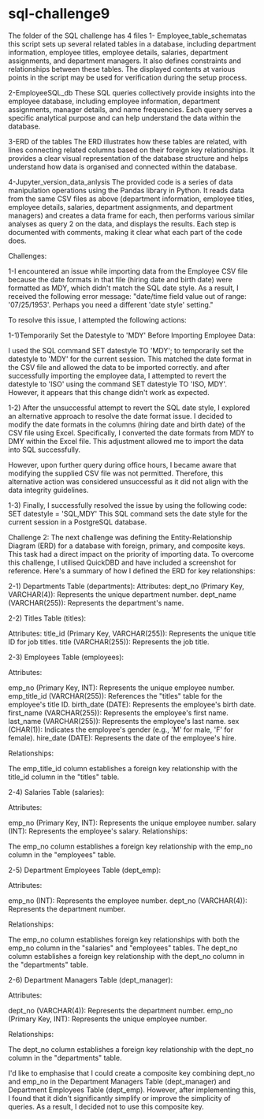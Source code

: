 # sql-challenge9

The folder of the SQL challenge has 4 files 
1- Employee_table_schematas
this script sets up several related tables in a database, including department information, employee titles, employee details, salaries, department assignments, and department managers. It also defines constraints and relationships between these tables. The displayed contents at various points in the script may be used for verification during the setup process.

2-EmployeeSQL_db
These SQL queries collectively provide insights into the employee database, including employee information, department assignments, manager details, and name frequencies. Each query serves a specific analytical purpose and can help understand the data within the database.

3-ERD of the tables
The ERD illustrates how these tables are related, with lines connecting related columns based on their foreign key relationships. It provides a clear visual representation of the database structure and helps understand how data is organised and connected within the database.

4-Jupyter_version_data_anlysis
The provided code is a series of data manipulation operations using the Pandas library in Python. It reads data from the same CSV files as above (department information, employee titles, employee details, salaries, department assignments, and department managers) and creates a data frame for each, then performs various similar analyses as query 2 on the data, and displays the results. Each step is documented with comments, making it clear what each part of the code does.



Challenges:

1-I encountered an issue while importing data from the Employee CSV file because the date formats in that file (hiring date and birth date) were formatted as MDY, which didn't match the SQL date style. As a result, I received the following error message: "date/time field value out of range: '07/25/1953'. Perhaps you need a different 'date style' setting."

To resolve this issue, I attempted the following actions:

1-1)Temporarily Set the Datestyle to 'MDY' Before Importing Employee Data:

I used the SQL command SET datestyle TO 'MDY'; to temporarily set the datestyle to 'MDY' for the current session. This matched the date format in the CSV file and allowed the data to be imported correctly. and after successfully importing the employee data, I attempted to revert the datestyle to 'ISO' using the command SET datestyle TO 'ISO, MDY'. However, it appears that this change didn't work as expected.

1-2) After the unsuccessful attempt to revert the SQL date style, I explored an alternative approach to resolve the date format issue. I decided to modify the date formats in the columns (hiring date and birth date) of the CSV file using Excel. Specifically, I converted the date formats from MDY to DMY within the Excel file. This adjustment allowed me to import the data into SQL successfully.

However, upon further query during office hours, I became aware that modifying the supplied CSV file was not permitted. Therefore, this alternative action was considered unsuccessful as it did not align with the data integrity guidelines.

1-3) Finally, I successfully resolved the issue by using the following code:
SET datestyle = 'SQL,MDY'
This SQL command sets the date style for the current session in a PostgreSQL database.



Challenge 2:
The next challenge was defining the Entity-Relationship Diagram (ERD) for a database with foreign, primary, and composite keys. This task had a direct impact on the priority of importing data. To overcome this challenge, I utilised QuickDBD and have included a screenshot for reference. Here's a summary of how I defined the ERD for key relationships:

2-1) Departments Table (departments):
Attributes:
dept_no (Primary Key, VARCHAR(4)): Represents the unique department number.
dept_name (VARCHAR(255)): Represents the department's name.


2-2) Titles Table (titles):

Attributes:
title_id (Primary Key, VARCHAR(255)): Represents the unique title ID for job titles.
title (VARCHAR(255)): Represents the job title.


2-3) Employees Table (employees):

Attributes:

emp_no (Primary Key, INT): Represents the unique employee number.
emp_title_id (VARCHAR(255)): References the "titles" table for the employee's title ID.
birth_date (DATE): Represents the employee's birth date.
first_name (VARCHAR(255)): Represents the employee's first name.
last_name (VARCHAR(255)): Represents the employee's last name.
sex (CHAR(1)): Indicates the employee's gender (e.g., 'M' for male, 'F' for female).
hire_date (DATE): Represents the date of the employee's hire.

Relationships:

The emp_title_id column establishes a foreign key relationship with the title_id column in the "titles" table.


2-4) Salaries Table (salaries):

Attributes:

emp_no (Primary Key, INT): Represents the unique employee number.
salary (INT): Represents the employee's salary.
Relationships:

The emp_no column establishes a foreign key relationship with the emp_no column in the "employees" table.


2-5) Department Employees Table (dept_emp):

Attributes:

emp_no (INT): Represents the employee number.
dept_no (VARCHAR(4)): Represents the department number.

Relationships:

The emp_no column establishes foreign key relationships with both the emp_no column in the "salaries" and "employees" tables.
The dept_no column establishes a foreign key relationship with the dept_no column in the "departments" table.


2-6) Department Managers Table (dept_manager):

Attributes:

dept_no (VARCHAR(4)): Represents the department number.
emp_no (Primary Key, INT): Represents the unique employee number.

Relationships:

The dept_no column establishes a foreign key relationship with the dept_no column in the "departments" table.



I'd like to emphasise that I could create a composite key combining dept_no and emp_no in the Department Managers Table (dept_manager) and Department Employees Table (dept_emp). However, after implementing this, I found that it didn't significantly simplify or improve the simplicity of queries. As a result, I decided not to use this composite key.
